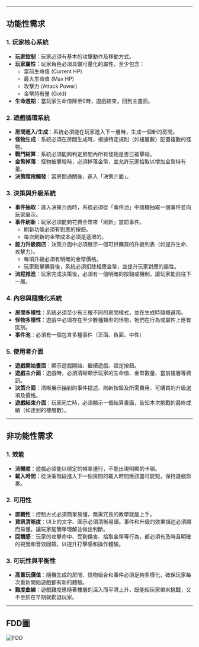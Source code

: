 
---
## 功能性需求
### 1. 玩家核心系統 
* **玩家控制**：玩家必須有基本的攻擊動作及移動方式。
* **玩家屬性**：玩家角色必須具備可量化的屬性，至少包含：
    * 當前生命值 (Current HP)
    * 最大生命值 (Max HP)
    * 攻擊力 (Attack Power)
    * 金幣持有量 (Gold)
* **生命週期**：當玩家生命值降至0時，遊戲結束，回到主畫面。

### 2. 遊戲循環系統 
* **房間進入/生成**：系統必須能在玩家進入下一層時，生成一個新的房間。
* **怪物生成**：系統必須在房間生成時，根據特定規則（如樓層數）配置複數的怪物。
* **戰鬥結算**：系統必須能夠判定房間內所有怪物是否已被擊殺。
* **金幣掉落**：怪物被擊殺時，必須掉落金幣，並允許玩家拾取以增加金幣持有量。
* **決策階段觸發**：當房間通關後，進入「決策介面」。

### 3. 決策與升級系統 
* **事件抽取**：進入決策介面時，系統必須從「事件池」中隨機抽取一個事件並向玩家展示。
* **事件刷新**：玩家必須能夠花費金幣來「刷新」當前事件。
    * 刷新功能必須有對應的按鈕。
    * 每次刷新的金幣成本必須是遞增的。
* **能力升級商店**：決策介面中必須展示一個可供購買的升級列表（如提升生命、攻擊力）。
    * 每項升級必須有明確的金幣價格。
    * 玩家點擊購買後，系統必須扣除相應金幣，並提升玩家對應的屬性。
* **流程推進**：玩家完成決策後，必須有一個明確的按鈕或機制，讓玩家能前往下一層。

### 4. 內容與隨機化系統 
* **房間多樣性**：系統必須至少有三種不同的房間樣式，並在生成時隨機選用。
* **怪物多樣性**：遊戲中必須存在至少數種類型的怪物，牠們在行為或屬性上應有區別。
* **事件池**：必須有一個包含多種事件（正面、負面、中性）

### 5. 使用者介面
* **遊戲開始畫面**：顯示遊戲開始、繼續遊戲、設定按鈕。
* **遊戲主介面**：遊戲時，必須清晰顯示玩家的生命值、金幣數量、當前樓層等資訊。
* **決策介面**：清晰展示抽到的事件描述、刷新按鈕及所需費用、可購買的升級選項及價格。
* **遊戲結束介面**：玩家死亡時，必須顯示一個結算畫面，告知本次挑戰的最終成績（如達到的樓層數）。
---
## 非功能性需求
### 1. 效能
* **流暢度**：遊戲必須能以穩定的幀率運行，不能出現明顯的卡頓。
* **載入時間**：從決策階段進入下一個房間的載入時間應該盡可能短，保持遊戲節奏。

### 2. 可用性
* **直觀性**：控制方式必須簡單易懂，無需冗長的教學就能上手。
* **資訊清晰度**：UI上的文字、圖示必須清晰易讀。事件和升級的效果描述必須顯而易懂，讓玩家能簡單理解並做出判斷。
* **回饋感**：玩家的攻擊命中、受到傷害、拾取金幣等行為，都必須有及時且明確的視覺和音效回饋，以提升打擊感和操作體驗。

### 3. 可玩性與平衡性
* **高重玩價值**：隨機生成的房間、怪物組合和事件必須足夠多樣化，確保玩家每次重新開始遊戲都有新的體驗。
* **難度曲線**：遊戲難度應隨著樓層的深入而平滑上升，既能給玩家帶來挑戰，又不至於在早期就勸退玩家。
---
## FDD圖
![FDD](nkust.png)
